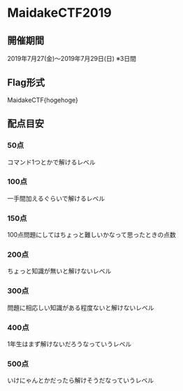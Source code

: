 # MaidakeCTF2019

## 開催期間
2019年7月27(金)～2019年7月29日(日) ※3日間

## Flag形式
MaidakeCTF{hogehoge}

## 配点目安
### 50点
コマンド1つとかで解けるレベル

### 100点
一手間加えるぐらいで解けるレベル

### 150点
100点問題にしてはちょっと難しいかなって思ったときの点数

### 200点
ちょっと知識が無いと解けないレベル

### 300点
問題に相応しい知識がある程度ないと解けないレベル

### 400点
1年生はまず解けないだろうなっていうレベル

### 500点
いけにゃんとかだったら解けそうだなっていうレベル
